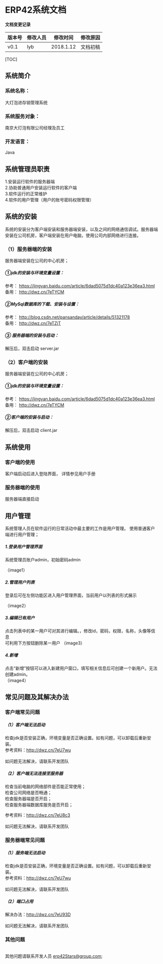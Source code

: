 # ERP42系统文档

**文档变更记录**


| 版本号  | 修改人员| 修改时间 | 修改原因  |
| ------- | --------|--------- |---------- |
| v0.1 | lyb  | 2018.1.12  | 文档初稿  |

[TOC]

## 系统简介  
### 系统名称：
大灯泡进存销管理系统
### 系统服务对象：
南京大灯泡有限公司经理及员工
### 开发语言：
Java   


##  系统管理员职责
1.安装运行软件的服务器端 </br>
2.协助普通用户安装运行软件的客户端</br>
3.软件运行的正常维护</br>
4.软件的用户管理（用户的账号密码权限管理）</br>



## 系统的安装
系统的安装分为客户端安装和服务器端安装，以及之间的网络通信调试。服务器端安装在公司机房，客户端安装在用户电脑，使用公司内部网络进行连接。

###   （1）服务器端的安装

服务器端安装在公司的中心机房；


##### ①jdk的安装与环境变量设置：

参考：
https://jingyan.baidu.com/article/6dad5075d1dc40a123e36ea3.html
<br/>备用：
http://dwz.cn/7eTYCM


##### ②MySql数据库的下载、安装与设置：

参考：
http://blog.csdn.net/pansanday/article/details/51321178
<br/>备用：
http://dwz.cn/7eTZjT


##### ③ 服务器端的安装与启动：

解压后，双击启动 server.jar



###   （2）客户端的安装

服务器端安装在公司的中心机房；


##### ①jdk的安装与环境变量设置：

参考：
https://jingyan.baidu.com/article/6dad5075d1dc40a123e36ea3.html
<br/>备用：
http://dwz.cn/7eTYCM


##### ②客户端的安装与启动：

解压后，双击启动 client.jar

## 系统使用

### 客户端的使用
客户端启动后进入登陆界面，
详情参见用户手册

### 服务器端的使用

服务器端直接启动



## 用户管理

系统管理人员在软件运行的日常活动中最主要的工作是用户管理。
使用普通客户端进行用户管理；
##### 1.登录用户管理界面
系统管理员账户admin，初始密码admin

（image1）

##### 2.管理用户列表
登录后可在左侧功能区进入用户管理界面，当前用户以列表的形式展示


（image2）

##### 3.编辑已有用户
点击列表中的某一用户可对其进行编辑。，修改id，密码，权限，名称，头像等信息
<br/>
可利用下方按钮删除某一用户
（image3）

##### 4.新增
点击“新增”按钮可以进入新建用户窗口，填写相关信息后可创建一个新用户。无法创建admin。
<br/>
（image4）




## 常见问题及其解决办法

### 客户端常见问题

##### （1）客户端无法启动
检查jdk是否安装正确，环境变量是否正确设置。如有问题，可以卸载后重新安装。<br/>
参考资料：http://dwz.cn/7eU7wu
<br/><br/>如问题无法解决，请联系开发团队


##### （2）客户端无法连接至服务器
检查当前电脑的网络部件是否能正常使用；<br/>
检查公司网络是否畅通；<br/>
检查服务器端是否开启；<br/>
检查服务器端数据库服务是否开启；<br/>

参考资料：http://dwz.cn/7eU8c3
<br/><br/>如问题无法解决，请联系开发团队

### 服务器端常见问题

##### （1）服务端无法启动
检查jdk是否安装正确，环境变量是否正确设置。如有问题，可以卸载后重新安装。<br/>
参考资料：http://dwz.cn/7eU7wu
<br/><br/>如问题无法解决，请联系开发团队


##### （2）端口占用

解决办法：http://dwz.cn/7eU93D
<br/><br/>如问题无法解决，请联系开发团队


### 其他问题

<br/>其他问题请联系开发人员 erp42Stars@group.com;
